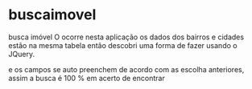 # buscaimovel
busca imóvel
O ocorre nesta aplicação os dados dos bairros e cidades estão na mesma tabela
então descobri uma forma de fazer usando o JQuery.

e os campos se auto preenchem de acordo com as escolha anteriores, assim a busca é 100 % em acerto de encontrar
